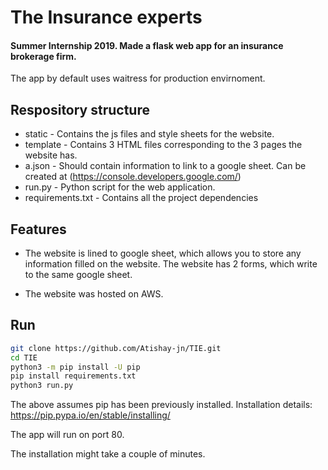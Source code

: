 # The Insurance experts

#### Summer Internship 2019. Made a flask web app for an insurance brokerage firm.

The app by default uses waitress for production envirnoment. 

## Respository structure

* static - Contains the js files and style sheets for the website.
* template - Contains 3 HTML files corresponding to the 3 pages the website has.
* a.json - Should contain information to link to a google sheet. Can be created at (https://console.developers.google.com/)
* run.py - Python script for the web application.
* requirements.txt - Contains all the project dependencies

## Features
* The website is lined to google sheet, which allows you to store any information filled on the website. The website has 2 forms, which write to the same google sheet.

* The website was hosted on AWS.

## Run

```bash
git clone https://github.com/Atishay-jn/TIE.git
cd TIE
python3 -m pip install -U pip
pip install requirements.txt
python3 run.py
```
The above assumes pip has been previously installed. Installation details: https://pip.pypa.io/en/stable/installing/

The app will run on port 80.

The installation might take a couple of minutes.
